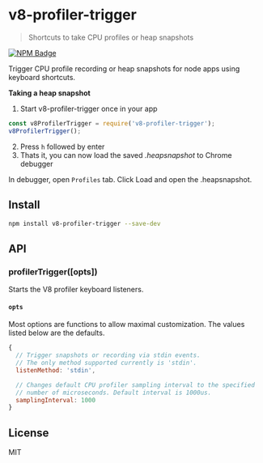 # v8-profiler-trigger

> Shortcuts to take CPU profiles or heap snapshots

[![NPM Badge](https://nodei.co/npm/v8-profiler-trigger.png?downloads=true)](https://www.npmjs.com/package/v8-profiler-trigger)

Trigger CPU profile recording or heap snapshots for node apps using keyboard
shortcuts.

**Taking a heap snapshot**

1. Start v8-profiler-trigger once in your app

  ```js
  const v8ProfilerTrigger = require('v8-profiler-trigger');
  v8ProfilerTrigger();
  ```

2. Press `h` followed by enter
3. Thats it, you can now load the saved *.heapsnapshot* to Chrome debugger

  In debugger, open `Profiles` tab. Click Load and
  open the <timestamp>.heapsnapshot.


## Install

```bash
npm install v8-profiler-trigger --save-dev
```

## API

### profilerTrigger([opts])

Starts the V8 profiler keyboard listeners.


#### `opts`

Most options are functions to allow maximal customization. The values
listed below are the defaults.

```js
{
  // Trigger snapshots or recording via stdin events.
  // The only method supported currently is 'stdin'.
  listenMethod: 'stdin',

  // Changes default CPU profiler sampling interval to the specified
  // number of microseconds. Default interval is 1000us.
  samplingInterval: 1000
}
```


## License

MIT
